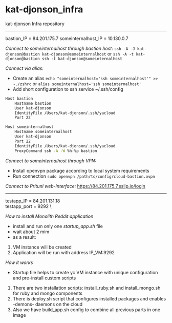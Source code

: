 # kat-djonson_infra
kat-djonson Infra repository
___
bastion_IP = 84.201.175.7
someinternalhost_IP = 10.130.0.7

_Connect to someinternalhost through bastion host:_
`ssh -A -J kat-djonson@bastion kat-djonson@someinternalhost`
or
`ssh -A -t kat-djonson@bastion ssh -t kat-djonson@someinternalhost`

_Connect via alias:_
- Create an alias
`echo "someinternalhost='ssh someinternalhost'" >> ~./zshrc`
or
`alias someinternalhost='ssh someinternalhost'`
- Add short configuration to ssh service
~/.ssh/config
```bash
Host bastion
    Hostname bastion
    User kat-djonson
    IdentityFile /Users/kat-djonson/.ssh/yacloud
    Port 22

Host someinternalhost
    Hostname someinternalhost
    User kat-djonson
    Port 22
    IdentityFile /Users/kat-djonson/.ssh/yacloud
    ProxyCommand ssh -A -W %h:%p bastion
```

_Connect to someinternalhost through VPN:_
- Install openvpn package according to local system requirements
- Run connection
`sudo openvpn /path/to/config/cloud-bastion.ovpn`

_Connect to Pritunl web-interface:_
https://84.201.175.7.sslip.io/login
___
testapp_IP = 84.201.131.18 \
testapp_port = 9292 \

_How to install Monolith Reddit application_
- install and run only one *startup_app.sh* file
- wait about 2 mim
- as a result:
1. VM instance will be created
2. Application will be run with address IP_VM:9292

_How it works_
- Startup file helps to create yc VM instance with unique configuration and pre-install custom scripts
1. There are two installation scripts: install_ruby.sh and install_mongo.sh for ruby and mongo components
2. There is deploy.sh script that configures installed packages and enables -demons- daemons on the cloud
3. Also we have build_app.sh config to combine all previous parts in one image
